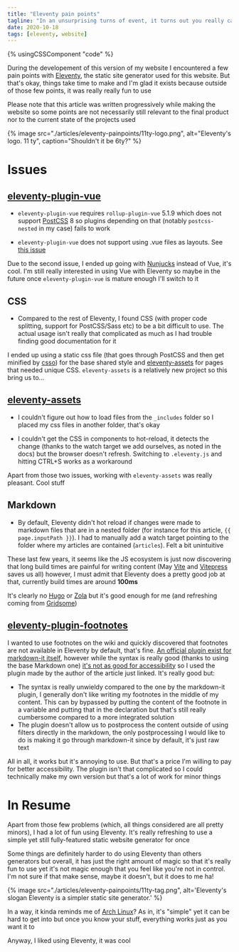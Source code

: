 ```yaml
---
title: "Eleventy pain points"
tagline: "In an unsurprising turns of event, it turns out you really can't write any kind of software without at least a few things going wrong"
date: 2020-10-18
tags: [eleventy, website]
---
```


{% usingCSSComponent "code" %}

During the developement of this version of my website I encountered a few pain points with [Eleventy](https://www.11ty.dev/), the static site generator used for this website. But that's okay, things take time to make and I'm glad it exists because outside of those few points, it was really really fun to use

<!-- excerpt -->

Please note that this article was written progressively while making the website so some points are not necessarily still relevant to the final product nor to the current state of the projects used

{% image src="./articles/eleventy-painpoints/11ty-logo.png", alt="Eleventy's logo. 11 ty", caption="Shouldn't it be 6ty?" %}

# Issues
## [eleventy-plugin-vue](https://github.com/11ty/eleventy-plugin-vue)
- `eleventy-plugin-vue` requires `rollup-plugin-vue` 5.1.9 which does not support [PostCSS](https://postcss.org/) 8 so plugins depending on that (notably `postcss-nested` in my case) fails to work

- `eleventy-plugin-vue` does not support using .vue files as layouts. See [this issue](https://github.com/11ty/eleventy-plugin-vue/issues/5)

Due to the second issue, I ended up going with [Nunjucks](https://www.11ty.dev/docs/languages/nunjucks/) instead of Vue, it's cool. I'm still really interested in using Vue with Eleventy so maybe in the future once `eleventy-plugin-vue` is mature enough I'll switch to it

## CSS
- Compared to the rest of Eleventy, I found CSS (with proper code splitting, support for PostCSS/Sass etc) to be a bit difficult to use. The actual usage isn't really that complicated as much as I had trouble finding good documentation for it

I ended up using a static css file (that goes through PostCSS and then get minified by [csso](https://github.com/css/csso)) for the base shared style and [eleventy-assets](https://github.com/11ty/eleventy-assets) for pages that needed unique CSS. `eleventy-assets` is a relatively new project so this bring us to...

## [eleventy-assets](https://github.com/11ty/eleventy-assets)

- I couldn't figure out how to load files from the `_includes` folder so I placed my css files in another folder, that's okay

- I couldn't get the CSS in components to hot-reload, it detects the change (thanks to the watch target we add ourselves, as noted in the docs) but the browser doesn't refresh. Switching to `.eleventy.js` and hitting CTRL+S works as a workaround

Apart from those two issues, working with `eleventy-assets` was really pleasant. Cool stuff

## Markdown

- By default, Eleventy didn't hot reload if changes were made to markdown files that are in a nested folder (for instance for this article, `{{ page.inputPath }}`). I had to manually add a watch target pointing to the folder where my articles are contained (`articles`). Felt a bit unintuitive

These last few years, it seems like the JS ecosystem is just now discovering that long build times are painful for writing content (May [Vite](https://github.com/vuejs/vite) and [Vitepress](https://github.com/vuejs/vitepress) saves us all) however, I must admit that Eleventy does a pretty good job at that, currently build times are around **100ms**

It's clearly no [Hugo](https://gohugo.io/) or [Zola](https://www.getzola.org/) but it's good enough for me (and refreshing coming from [Gridsome](https://gridsome.org/))

## [eleventy-plugin-footnotes](https://github.com/HugoGiraudel/eleventy-plugin-footnotes)

I wanted to use footnotes on the wiki and quickly discovered that footnotes are not available in Eleventy by default, that's fine. [An official plugin exist for markdown-it itself](https://github.com/markdown-it/markdown-it-footnote), however while the syntax is really good (thanks to using the base Markdown one) [it's not as good for accessibility](https://hugogiraudel.com/2020/12/02/footnotes-in-11ty/) so I used the plugin made by the author of the article just linked. It's really good but:

- The syntax is really unwieldy compared to the one by the markdown-it plugin, I generally don't like writing my footnotes in the middle of my content. This can by bypassed by putting the content of the footnote in a variable and putting that in the declaration but that's still really cumbersome compared to a more integrated solution
- The plugin doesn't allow us to postprocess the content outside of using filters directly in the markdown, the only postprocessing I would like to do is making it go through markdown-it since by default, it's just raw text

All in all, it works but it's annoying to use. But that's a price I'm willing to pay for better accessibility. The plugin isn't that complicated so I could technically make my own version but that's a lot of work for minor things

# In Resume

Apart from those few problems (which, all things considered are all pretty minors), I had a lot of fun using Eleventy. It's really refreshing to use a simple yet still fully-featured static website generator for once

Some things are definitely harder to do using Eleventy than others generators but overall, it has just the right amount of magic so that it's really fun to use yet it's not magic enough that you feel like you're not in control. I'm not sure if that make sense, maybe it doesn't, but it does to me ha!

{% image src="./articles/eleventy-painpoints/11ty-tag.png", alt='Eleventy\'s slogan Eleventy is a simpler static site generator.' %}

In a way, it kinda reminds me of [Arch Linux](https://archlinux.org/)? As in, it's "simple" yet it can be hard to get into but once you know your stuff, everything works just as you want it to

Anyway, I liked using Eleventy, it was cool
